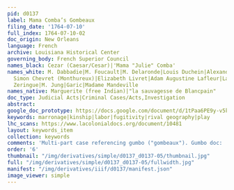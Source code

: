 ```yaml
---
pid: d0137
label: Mama Comba’s Gombeaux
filing_date: '1764-07-10'
full_index: 1764-07-10-02
doc_origin: New Orleans
language: French
archive: Louisiana Historical Center
governing_body: French Superior Council
names_black: Cezar (Caesar/Cesar)|'Mama "Julie" Comba'
names_white: M. Dabbadie|M. Foucault|M. Delaronde|Louis Duchein|Alexandre de Latil,
  Simon Chevret (Monthureux)|Elizabeth Livret|Adam Augustine Lafleur|Lafleur|Pierre
  Zeringue|M. Jung|Garic|Madame Mandeville
names_native: Marguerite (free Indian)|"la sauvagesse de Blancpain"
doc_type: Judicial Acts|Criminal Cases/Acts,Investigation
abstract:
google_doc_prototype: https://docs.google.com/document/d/1tPaa6PE9y-v5kJpvWsuRu7ABfs-HANa958NtJgo5MtI/edit?usp=share_link
keywords: marronage|kinship|labor|fugitivity|rival geography|play
lhc_scans: https://www.lacolonialdocs.org/document/10481
layout: keywords_item
collection: keywords
comments: 'Multi-part case referencing gumbo ("gombeaux"). Gumbo doc:  https://lacolonialdocs.org/document/10603'
order: '6'
thumbnail: "/img/derivatives/simple/d0137_d0137-05/thumbnail.jpg"
full: "/img/derivatives/simple/d0137_d0137-05/fullwidth.jpg"
manifest: "/img/derivatives/iiif/d0137/manifest.json"
image_viewer: simple
---
```

